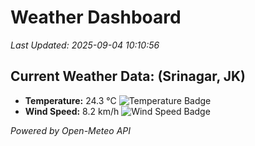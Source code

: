 
# Weather Dashboard

_Last Updated: 2025-09-04 10:10:56_

## Current Weather Data: (Srinagar, JK)
- **Temperature:** 24.3 °C ![Temperature Badge](https://img.shields.io/badge/Temperature-Medium%20Temp-green)
- **Wind Speed:** 8.2 km/h ![Wind Speed Badge](https://img.shields.io/badge/Wind%20Speed-Light%20Wind-blue)

*Powered by Open-Meteo API*
